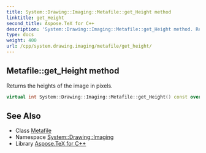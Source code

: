 ```yaml
---
title: System::Drawing::Imaging::Metafile::get_Height method
linktitle: get_Height
second_title: Aspose.TeX for C++
description: 'System::Drawing::Imaging::Metafile::get_Height method. Returns the heights of the image in pixels in C++.'
type: docs
weight: 400
url: /cpp/system.drawing.imaging/metafile/get_height/
---
```

## Metafile::get_Height method


Returns the heights of the image in pixels.

```cpp
virtual int System::Drawing::Imaging::Metafile::get_Height() const override
```

## See Also

* Class [Metafile](../)
* Namespace [System::Drawing::Imaging](../../)
* Library [Aspose.TeX for C++](../../../)
